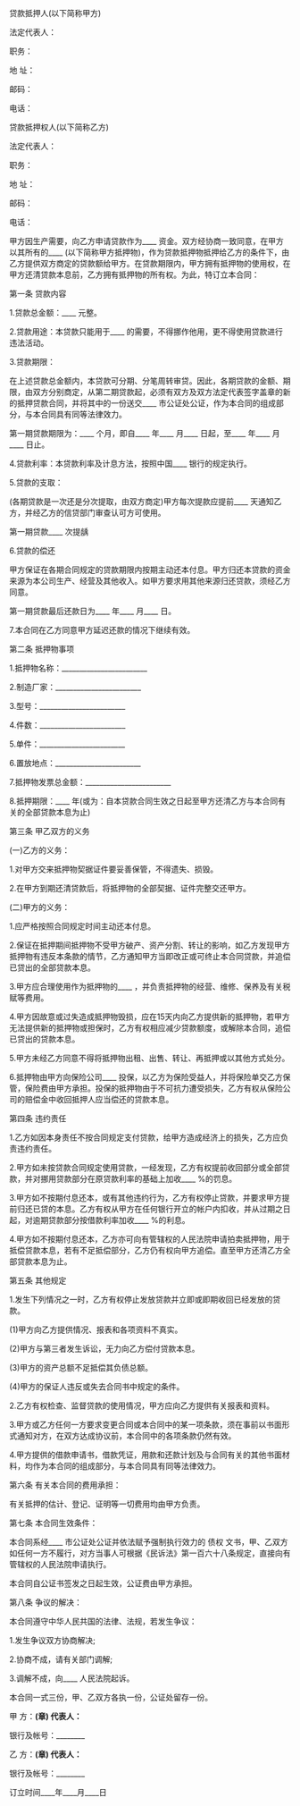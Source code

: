 
 


贷款抵押人(以下简称甲方)


法定代表人：


职务：


地 址：


邮码：


电话：


贷款抵押权人(以下简称乙方)


法定代表人：


职务：


地 址：


邮码：


电话：


甲方因生产需要，向乙方申请贷款作为____ 资金。双方经协商一致同意，在甲方以其所有的____ (以下简称甲方抵押物)，作为贷款抵押物抵押给乙方的条件下，由乙方提供双方商定的贷款额给甲方。在贷款期限内，甲方拥有抵押物的使用权，在甲方还清贷款本息前，乙方拥有抵押物的所有权。为此，特订立本合同：


第一条 贷款内容


1.贷款总金额：____ 元整。


2.贷款用途：本贷款只能用于____ 的需要，不得挪作他用，更不得使用贷款进行违法活动。


3.贷款期限：


在上述贷款总金额内，本贷款可分期、分笔周转审贷。因此，各期贷款的金额、期限，由双方分别商定，从第二期贷款起，必须有双方及双方法定代表签字盖章的新的抵押贷款合同，并将其中的一份送交____ 市公证处公证，作为本合同的组成部分，与本合同具有同等法律效力。


第一期贷款期限为：____ 个月，即自____ 年____ 月____ 日起，至____ 年____ 月____ 日止。


4.贷款利率：本贷款利率及计息方法，按照中国____ 银行的规定执行。


5.贷款的支取：


(各期贷款是一次还是分次提取，由双方商定)甲方每次提款应提前____ 天通知乙方，并经乙方的信贷部门审查认可方可使用。


第一期贷款____ 次提龋


6.贷款的偿还


甲方保证在各期合同规定的贷款期限内按期主动还本付息。甲方归还本贷款的资金来源为本公司生产、经营及其他收入。如甲方要求用其他来源归还贷款，须经乙方同意。


第一期贷款最后还款日为____ 年____ 月____ 日。


7.本合同在乙方同意甲方延迟还款的情况下继续有效。


第二条 抵押物事项


1.抵押物名称：________________________


2.制造厂家：________________________


3.型号：________________________


4.件数：________________________


5.单件：________________________


6.置放地点：________________________


7.抵押物发票总金额：________________________


8.抵押期限：____ 年(或为：自本贷款合同生效之日起至甲方还清乙方与本合同有关的全部贷款本息为止)


第三条 甲乙双方的义务


(一)乙方的义务：


1.对甲方交来抵押物契据证件要妥善保管，不得遗失、损毁。


2.在甲方到期还清贷款后，将抵押物的全部契据、证件完整交还甲方。


(二)甲方的义务：


1.应严格按照合同规定时间主动还本付息。


2.保证在抵押期间抵押物不受甲方破产、资产分割、转让的影响，如乙方发现甲方抵押物有违反本条款的情节，乙方通知甲方当即改正或可终止本合同贷款，并追偿已贷出的全部贷款本息。


3.甲方应合理使用作为抵押物的____ ，并负责抵押物的经营、维修、保养及有关税赋等费用。


4.甲方因故意或过失造成抵押物毁损，应在15天内向乙方提供新的抵押物，若甲方无法提供新的抵押物或担保时，乙方有权相应减少贷款额度，或解除本合同，追偿已贷出的贷款本息。


5.甲方未经乙方同意不得将抵押物出租、出售、转让、再抵押或以其他方式处分。


6.抵押物由甲方向保险公司____ 投保，以乙方为保险受益人，并将保险单交乙方保管，保险费由甲方承担。投保的抵押物由于不可抗力遭受损失，乙方有权从保险公司的赔偿金中收回抵押人应当偿还的贷款本息。


第四条 违约责任


1.乙方如因本身责任不按合同规定支付贷款，给甲方造成经济上的损失，乙方应负责违约责任。


2.甲方如未按贷款合同规定使用贷款，一经发现，乙方有权提前收回部分或全部贷款，并对挪用贷款部分在原贷款利率的基础上加收____ %的罚息。


3.甲方如不按期付息还本，或有其他违约行为，乙方有权停止贷款，并要求甲方提前归还已贷的本息。乙方有权从甲方在任何银行开立的帐户内扣收，并从过期之日起，对逾期贷款部分按借款利率加收____ %的利息。


4.甲方如不按期付息还本，乙方亦可向有管辖权的人民法院申请拍卖抵押物，用于抵偿贷款本息，若有不足抵偿部分，乙方仍有权向甲方追偿。直至甲方还清乙方全部贷款本息为止。


第五条 其他规定


1.发生下列情况之一时，乙方有权停止发放贷款并立即或即期收回已经发放的贷款。


(1)甲方向乙方提供情况、报表和各项资料不真实。


(2)甲方与第三者发生诉讼，无力向乙方偿付贷款本息。


(3)甲方的资产总额不足抵偿其负债总额。


(4)甲方的保证人违反或失去合同书中规定的条件。


2.乙方有权检查、监督贷款的使用情况，甲方应向乙方提供有关报表和资料。


3.甲方或乙方任何一方要求变更合同或本合同中的某一项条款，须在事前以书面形式通知对方，在双方达成协议前，本合同中的各项条款仍然有效。


4.甲方提供的借款申请书，借款凭证，用款和还款计划及与合同有关的其他书面材料，均作为本合同的组成部分，与本合同具有同等法律效力。


第六条 有关本合同的费用承担：


有关抵押的估计、登记、证明等一切费用均由甲方负责。


第七条 本合同生效条件：


本合同系经____ 市公证处公证并依法赋予强制执行效力的
债权
文书，甲、乙双方如任何一方不履行，对方当事人可根据《民诉法》第一百六十八条规定，直接向有管辖权的人民法院申请执行。


本合同自公证书签发之日起生效，公证费由甲方承担。


第八条 争议的解决：


本合同遵守中华人民共国的法律、法规，若发生争议：


1.发生争议双方协商解决;


2.协商不成，请有关部门调解;


3.调解不成，向____ 人民法院起诉。


本合同一式三份，甲、乙双方各执一份，公证处留存一份。


甲 方：____________(章) 代表人：____________


银行及帐号：________


乙 方：____________(章) 代表人：____________


银行及帐号：________


订立时间____年____月____日
 


 

 
 
 
 
 
  


  
 

  


  


  
 
 
 
 

